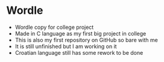 # Wordle
- Wordle copy for college project
- Made in C language as my first big project in college
- This is also my first repository on GitHub so bare with me
- It is still unfinished but I am working on it
- Croatian language still has some rework to be done
